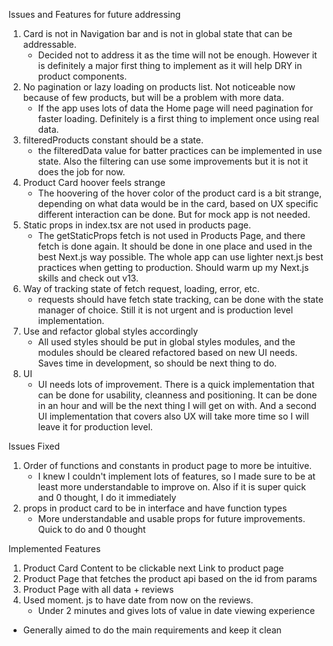 Issues and Features for future addressing

1. Card is not in Navigation bar and is not in global state that can be addressable.
    - Decided not to address it as the time will not be enough. However it is definitely a major first thing to implement as it will help DRY in product components.
2. No pagination or lazy loading on products list. Not noticeable now because of few products, but will be a problem with more data.
    - If the app uses lots of data the Home page will need pagination for faster loading. Definitely is a first thing to implement once using real data.
3. filteredProducts constant should be a state.
    - the filteredData value for batter practices can be implemented in use state. Also the filtering can use some improvements but it is not it does the job for now.
4. Product Card hoover feels strange
    - The hoovering of the hover color of the product card is a bit strange, depending on what data would be in the card, based on UX specific different interaction can be done. But for mock app is not needed.
5. Static props in index.tsx are not used in products page.
    - The getStaticProps fetch is not used in Products Page, and there fetch is done again. It should be done in one place and used in the best Next.js way possible. The whole app can use lighter next.js best practices when getting to production. Should warm up my Next.js skills and check out v13.
6. Way of tracking state of fetch request, loading, error, etc.
    - requests should have fetch state tracking, can be done with the state manager of choice. Still it is not urgent and is production level implementation.
7. Use and refactor global styles accordingly
    - All used styles should be put in global styles modules, and the modules should be cleared refactored based on new UI needs. Saves time in development, so should be next thing to do.
8. UI
    - UI needs lots of improvement. There is a quick implementation that can be done for usability, cleanness and positioning. It can be done in an hour and will be the next thing I will get on with. And a second UI implementation that covers also UX will take more time so I will leave it for production level.

Issues Fixed

1. Order of functions and constants in product page to more be intuitive.
    - I knew I couldn't implement lots of features, so I made sure to be at least more understandable to improve on. Also if it is super quick and 0 thought, I do it immediately
2. props in product card to be in interface and have function types
    - More understandable and usable props for future improvements. Quick to do and 0 thought

Implemented Features

1. Product Card Content to be clickable next Link to product page
2. Product Page that fetches the product api based on the id from params
3. Product Page with all data + reviews
4. Used moment. js to have date from now on the reviews.
    - Under 2 minutes and gives lots of value in date viewing experience

-   Generally aimed to do the main requirements and keep it clean
